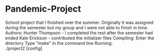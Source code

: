 # Pandemic-Project
School project that I finished over the summer. Originally it was assigned during the semester but my group and I were not able to finish in time. 
Authors:
  Hunter Thompson - I completed the rest after the semester had ended
  Kale Erickson - contributed the initializer files 
Compiling:
	Enter the directory
	Type "make" in the command line
Running:	
	./project2 [config]
